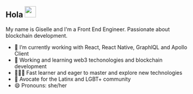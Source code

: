 
<!--
**GiselleNessi/GiselleNessi** is a ✨ _special_ ✨ repository because its `README.md` (this file) appears on your GitHub profile.

Here are some ideas to get you started:

- 🔭 I’m currently working on ...
- 🌱 I’m currently learning ...
- 👯 I’m looking to collaborate on ...
- 🤔 I’m looking for help with ...
- 💬 Ask me about ...
- 📫 How to reach me: ...
- 😄 Pronouns: ...
- ⚡ Fun fact: ...
-->

<!-- More info, tips and tricks for making GitHub Profile README can be found in my article at https://towardsdatascience.com/build-a-stunning-readme-for-your-github-profile-9b80434fe5d7 -->

## Hola <img src="https://raw.githubusercontent.com/MartinHeinz/MartinHeinz/master/wave.gif" width="30px">

My name is Giselle and I'm a Front End Engineer. Passionate about blockchain development. 


- 🔭 I’m currently working with React, React Native, GraphlQL and Apollo Client
- 🌱 Working and learning web3 techonologies and blockchain development 
- 👨🏽‍💻 Fast learner and eager to master and explore new technologies
- 🌱 Avocate for the Latinx and LGBT+ community 
- 😄 Pronouns: she/her
